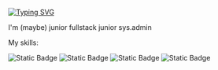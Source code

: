 [![Typing SVG](https://readme-typing-svg.demolab.com?font=Fira+Code&pause=1000&color=6A02F7&width=435&lines=Hi+there%F0%9F%91%8B%2C+I'm+Rafcha)](https://git.io/typing-svg)

I'm (maybe) junior fullstack junior sys.admin

My skills:

![Static Badge](https://img.shields.io/badge/Rust-orange) ![Static Badge](https://img.shields.io/badge/javascript-yellow) ![Static Badge](https://img.shields.io/badge/typescript-blue) ![Static Badge](https://img.shields.io/badge/c-white)
